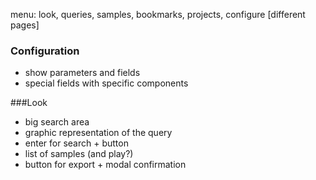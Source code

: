 
menu: look, queries, samples, bookmarks, projects, configure [different pages]

### Configuration
- show parameters and fields
- special fields with specific components


###Look
- big search area
- graphic representation of the query
- enter for search + button
- list of samples (and play?)
- button for export + modal confirmation
